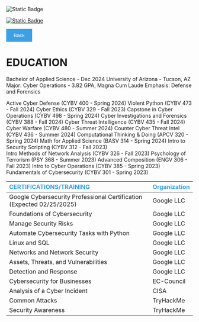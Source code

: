 ![Static Badge](https://img.shields.io/badge/:badgeContent?style=flat&label=Home&color=%233ba0e6)


[![Static Badge](https://img.shields.io/badge/:badgeContent?style=flat&label=Home&labelColor=%233ba0e6)](https://breachopen.github.io/Chas-Riley/)


<a href="javascript:history.back()" style="text-decoration: none;">
  <button style="background-color: #3ba0e6; color: white; border: none; padding: 10px 20px; cursor: pointer;">
    Back
  </button>
</a>



# EDUCATION
Bachelor of Applied Science - Dec 2024
University of Arizona - Tucson, AZ 
Major: Cyber Operations - 3.82 GPA, Magna Cum Laude
Emphasis: Defense and Forensics

Active Cyber Defense (CYBV 400 - Spring 2024) 
Violent Python	(CYBV 473 - Fall 2024) 
Cyber Ethics (CYBV 329 - Fall 2023) 
Capstone in Cyber Operations (CYBV 498 - Spring 2024) 
Cyber Investigations and Forensics (CYBV 388 - Fall 2024) 
Cyber Threat Intelligence (CYBV 435 - Fall 2024) 
Cyber Warfare (CYBV 480 - Summer 2024) 
Counter Cyber Threat Intel (CYBV 436 - Summer 2024) 
Computational Thinking & Doing (APCV 320 - Spring 2024) 
Math for Applied Science (BASV 314 - Spring 2024) 
Intro to Security Scripting (CYBV 312 - Fall 2023)	 
Intro Methods of Network Analysis (CYBV 326 - Fall 2023) 
Psychology of Terrorism (PSY 368 - Summer 2023)
Advanced Composition (ENGV 306 - Fall 2023)
Intro to Cyber Operations (CYBV 385 - Spring 2023)
Fundamentals of Cybersecurity (CYBV 301 - Spring 2023)

 
| <span style="color: #3ba0e6;">CERTIFICATIONS/TRAINING</span> | <span style="color: #3ba0e6;">Organization</span> |
|:--------------------------------------------------------|:----------------------------------------------|
| Google Cybersecurity Professional Certification (Expected 02/25/2025) | Google LLC |
| Foundations of Cybersecurity                             | Google LLC |
| Manage Security Risks                                    | Google LLC |
| Automate Cybersecurity Tasks with Python                 | Google LLC |
| Linux and SQL                                            | Google LLC |
| Networks and Network Security                            | Google LLC |
| Assets, Threats, and Vulnerabilities                     | Google LLC |
| Detection and Response                                   | Google LLC |
| Cybersecurity for Businesses                             | EC-Council |
| Analysis of a Cyber Incident                             | CISA       |
| Common Attacks                                           | TryHackMe  |
| Security Awareness                                       | TryHackMe  |
